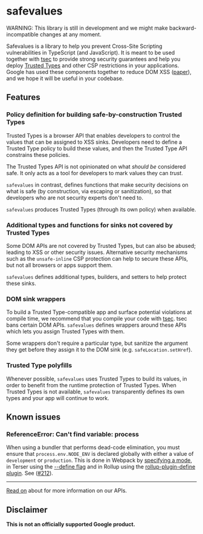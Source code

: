 # safevalues

WARNING: This library is still in development and we might make
backward-incompatible changes at any moment.

Safevalues is a library to help you prevent Cross-Site Scripting vulnerabilities
in TypeScript (and JavaScript). It is meant to be used together with
[tsec](https://github.com/googleinterns/tsec) to provide strong security
guarantees and help you deploy
[Trusted Types](https://w3c.github.io/webappsec-trusted-types/dist/spec/) and
other CSP restrictions in your applications. Google has used these components
together to reduce DOM XSS ([paper](https://research.google/pubs/pub49950/)),
and we hope it will be useful in your codebase.

## Features

### Policy definition for building safe-by-construction Trusted Types

Trusted Types is a browser API that enables developers to control the values
that can be assigned to XSS sinks. Developers need to define a Trusted Type
policy to build these values, and then the Trusted Type API constrains these
policies.

The Trusted Types API is not opinionated on what *should be* considered safe. It
only acts as a tool for developers to mark values they can *trust*.

`safevalues` in contrast, defines functions that make security decisions on what
is safe (by construction, via escaping or sanitization), so that developers who
are not security experts don't need to.

`safevalues` produces Trusted Types (through its own policy) when available.

### Additional types and functions for sinks not covered by Trusted Types

Some DOM APIs are not covered by Trusted Types, but can also be abused; leading
to XSS or other security issues. Alternative security mechanisms such as the
`unsafe-inline` CSP protection can help to secure these APIs, but not all
browsers or apps support them.

`safevalues` defines additional types, builders, and setters to help protect
these sinks.

### DOM sink wrappers

To build a Trusted Type-compatible app and surface potential violations at
compile time, we recommend that you compile your code with
[tsec](https://github.com/googleinterns/tsec). tsec bans certain DOM APIs.
`safevalues` defines wrappers around these APIs which lets you assign Trusted
Types with them.

Some wrappers don't require a particular type, but sanitize the argument they
get before they assign it to the DOM sink (e.g. `safeLocation.setHref`).

### Trusted Type polyfills

Whenever possible, `safevalues` uses Trusted Types to build its values, in order
to benefit from the runtime protection of Trusted Types. When Trusted Types is
not available, `safevalues` transparently defines its own types and your app
will continue to work.

## Known issues

### ReferenceError: Can't find variable: process

When using a bundler that performs dead-code elimination, you must ensure that
`process.env.NODE_ENV` is declared globally with either a value of `development`
or `production`. This is done in Webpack by
[specifying a mode](https://webpack.js.org/guides/production/#specify-the-mode),
in Terser using the
[--define flag](https://webpack.js.org/guides/production/#specify-the-mode) and
in Rollup using the
[rollup-plugin-define plugin](https://www.npmjs.com/package/rollup-plugin-define#usage).
See ([#212](https://github.com/google/safevalues/issues/212)).

--------------------------------------------------------------------------------

[Read on](https://github.com/google/safevalues/tree/main/src) about for more
information on our APIs.

## Disclaimer

**This is not an officially supported Google product.**
